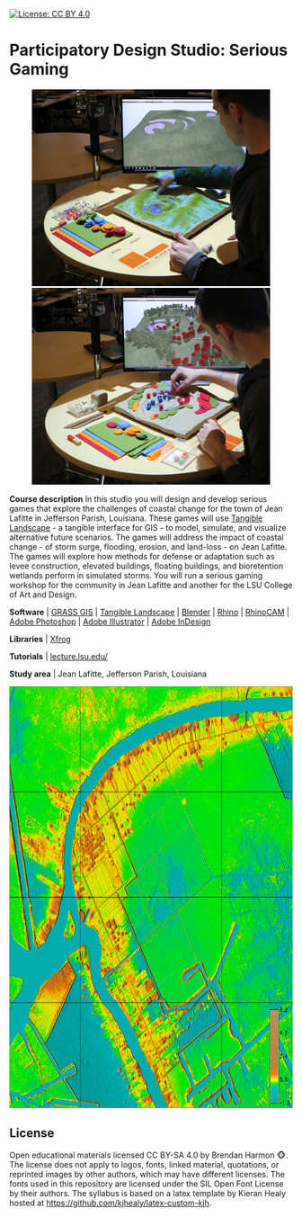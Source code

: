 [![License: CC BY 4.0](https://img.shields.io/badge/License-CC%20BY%204.0-lightgrey.svg)](https://creativecommons.org/licenses/by/4.0/)

# Participatory Design Studio: Serious Gaming

<p align="center">
<img src="images/sculpting_4.jpg" height="350">
<img src="images/specimen_planting_3.jpg" height="350">
</p>

**Course description**
In this studio you will design and develop serious games
that explore the challenges of coastal change
for the town of Jean Lafitte in Jefferson Parish, Louisiana.
These games will use
[Tangible Landscape](http://tangible-landscape.github.io/) -
a tangible interface for GIS -
to model, simulate, and visualize alternative future scenarios.
The games will address the impact of coastal change -
of storm surge, flooding, erosion, and land-loss -
on Jean Lafitte.
The games will explore how methods for defense or adaptation
such as levee construction, elevated buildings, floating buildings,
and bioretention wetlands
perform in simulated storms.
You will  run a serious gaming workshop
for the community in Jean Lafitte
and another for the LSU College of Art and Design.

**Software** |
[GRASS GIS](https://grass.osgeo.org/) |
[Tangible Landscape](https://github.com/tangible-landscape/grass-tangible-landscape) |
[Blender](https://www.blender.org/) |
[Rhino](https://www.rhino3d.com/) |
[RhinoCAM](https://mecsoft.com/rhinocam-software/) |
[Adobe Photoshop](http://www.adobe.com/products/photoshop.html) |
[Adobe Illustrator](http://www.adobe.com/products/illustrator.html) |
[Adobe InDesign](http://www.adobe.com/products/indesign.html)

**Libraries** | [Xfrog](http://xfrog.com/)

**Tutorials** |
[lecture.lsu.edu/](https://lecture.lsu.edu/)

**Study area** | Jean Lafitte, Jefferson Parish, Louisiana
<p align="center">
<img src="images/jean_lafitte_elevation_2013.png" height="750">
</p>



## License
Open educational materials licensed CC BY-SA 4.0 by Brendan Harmon :monkey_face:. The license does not apply to logos, fonts, linked material, quotations, or reprinted images by other authors, which may have different licenses. The fonts used in this repository are licensed under the SIL Open Font License by their authors. The syllabus is based on a latex template by Kieran Healy hosted at https://github.com/kjhealy/latex-custom-kjh.
